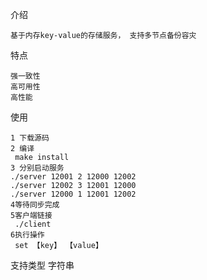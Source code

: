 介绍

    基于内存key-value的存储服务， 支持多节点备份容灾
    
特点

    强一致性
    高可用性
    高性能

使用
    
    1 下载源码
    2 编译
     make install
    3 分别启动服务
    ./server 12001 2 12000 12002
    ./server 12002 3 12001 12000
    ./server 12000 1 12001 12002
    4等待同步完成
    5客户端链接
     ./client
    6执行操作
     set 【key】 【value】
     
支持类型
    字符串
